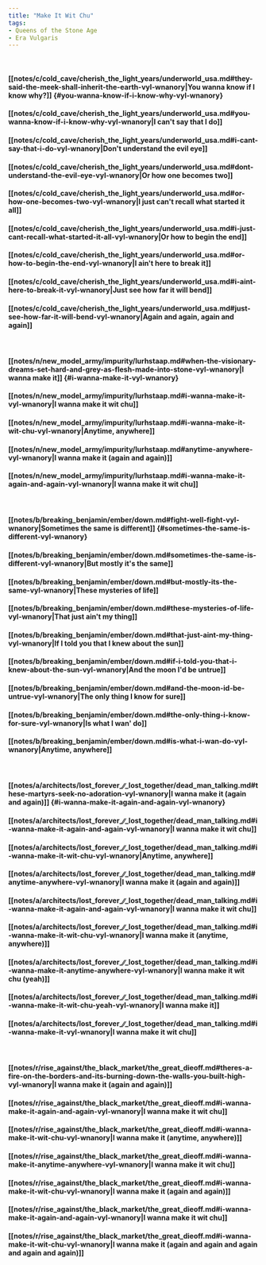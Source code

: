 ```yaml
---
title: "Make It Wit Chu"
tags:
- Queens of the Stone Age
- Era Vulgaris
---
```

&nbsp;
#### [[notes/c/cold_cave/cherish_the_light_years/underworld_usa.md#they-said-the-meek-shall-inherit-the-earth-vyl-wnanory|You wanna know if I know why?]] {#you-wanna-know-if-i-know-why-vyl-wnanory}
#### [[notes/c/cold_cave/cherish_the_light_years/underworld_usa.md#you-wanna-know-if-i-know-why-vyl-wnanory|I can't say that I do]]
#### [[notes/c/cold_cave/cherish_the_light_years/underworld_usa.md#i-cant-say-that-i-do-vyl-wnanory|Don't understand the evil eye]]
#### [[notes/c/cold_cave/cherish_the_light_years/underworld_usa.md#dont-understand-the-evil-eye-vyl-wnanory|Or how one becomes two]]
#### [[notes/c/cold_cave/cherish_the_light_years/underworld_usa.md#or-how-one-becomes-two-vyl-wnanory|I just can't recall what started it all]]
#### [[notes/c/cold_cave/cherish_the_light_years/underworld_usa.md#i-just-cant-recall-what-started-it-all-vyl-wnanory|Or how to begin the end]]
#### [[notes/c/cold_cave/cherish_the_light_years/underworld_usa.md#or-how-to-begin-the-end-vyl-wnanory|I ain't here to break it]]
#### [[notes/c/cold_cave/cherish_the_light_years/underworld_usa.md#i-aint-here-to-break-it-vyl-wnanory|Just see how far it will bend]]
#### [[notes/c/cold_cave/cherish_the_light_years/underworld_usa.md#just-see-how-far-it-will-bend-vyl-wnanory|Again and again, again and again]]
&nbsp;
#### [[notes/n/new_model_army/impurity/lurhstaap.md#when-the-visionary-dreams-set-hard-and-grey-as-flesh-made-into-stone-vyl-wnanory|I wanna make it]] {#i-wanna-make-it-vyl-wnanory}
#### [[notes/n/new_model_army/impurity/lurhstaap.md#i-wanna-make-it-vyl-wnanory|I wanna make it wit chu]]
#### [[notes/n/new_model_army/impurity/lurhstaap.md#i-wanna-make-it-wit-chu-vyl-wnanory|Anytime, anywhere]]
#### [[notes/n/new_model_army/impurity/lurhstaap.md#anytime-anywhere-vyl-wnanory|I wanna make it (again and again)]]
#### [[notes/n/new_model_army/impurity/lurhstaap.md#i-wanna-make-it-again-and-again-vyl-wnanory|I wanna make it wit chu]]
&nbsp;
#### [[notes/b/breaking_benjamin/ember/down.md#fight-well-fight-vyl-wnanory|Sometimes the same is different]] {#sometimes-the-same-is-different-vyl-wnanory}
#### [[notes/b/breaking_benjamin/ember/down.md#sometimes-the-same-is-different-vyl-wnanory|But mostly it's the same]]
#### [[notes/b/breaking_benjamin/ember/down.md#but-mostly-its-the-same-vyl-wnanory|These mysteries of life]]
#### [[notes/b/breaking_benjamin/ember/down.md#these-mysteries-of-life-vyl-wnanory|That just ain't my thing]]
#### [[notes/b/breaking_benjamin/ember/down.md#that-just-aint-my-thing-vyl-wnanory|If I told you that I knew about the sun]]
#### [[notes/b/breaking_benjamin/ember/down.md#if-i-told-you-that-i-knew-about-the-sun-vyl-wnanory|And the moon I'd be untrue]]
#### [[notes/b/breaking_benjamin/ember/down.md#and-the-moon-id-be-untrue-vyl-wnanory|The only thing I know for sure]]
#### [[notes/b/breaking_benjamin/ember/down.md#the-only-thing-i-know-for-sure-vyl-wnanory|Is what I wan' do]]
#### [[notes/b/breaking_benjamin/ember/down.md#is-what-i-wan-do-vyl-wnanory|Anytime, anywhere]]
&nbsp;
#### [[notes/a/architects/lost_forever_∕∕_lost_together/dead_man_talking.md#these-martyrs-seek-no-adoration-vyl-wnanory|I wanna make it (again and again)]] {#i-wanna-make-it-again-and-again-vyl-wnanory}
#### [[notes/a/architects/lost_forever_∕∕_lost_together/dead_man_talking.md#i-wanna-make-it-again-and-again-vyl-wnanory|I wanna make it wit chu]]
#### [[notes/a/architects/lost_forever_∕∕_lost_together/dead_man_talking.md#i-wanna-make-it-wit-chu-vyl-wnanory|Anytime, anywhere]]
#### [[notes/a/architects/lost_forever_∕∕_lost_together/dead_man_talking.md#anytime-anywhere-vyl-wnanory|I wanna make it (again and again)]]
#### [[notes/a/architects/lost_forever_∕∕_lost_together/dead_man_talking.md#i-wanna-make-it-again-and-again-vyl-wnanory|I wanna make it wit chu]]
#### [[notes/a/architects/lost_forever_∕∕_lost_together/dead_man_talking.md#i-wanna-make-it-wit-chu-vyl-wnanory|I wanna make it (anytime, anywhere)]]
#### [[notes/a/architects/lost_forever_∕∕_lost_together/dead_man_talking.md#i-wanna-make-it-anytime-anywhere-vyl-wnanory|I wanna make it wit chu (yeah)]]
#### [[notes/a/architects/lost_forever_∕∕_lost_together/dead_man_talking.md#i-wanna-make-it-wit-chu-yeah-vyl-wnanory|I wanna make it]]
#### [[notes/a/architects/lost_forever_∕∕_lost_together/dead_man_talking.md#i-wanna-make-it-vyl-wnanory|I wanna make it wit chu]]
&nbsp;
#### [[notes/r/rise_against/the_black_market/the_great_dieoff.md#theres-a-fire-on-the-borders-and-its-burning-down-the-walls-you-built-high-vyl-wnanory|I wanna make it (again and again)]]
#### [[notes/r/rise_against/the_black_market/the_great_dieoff.md#i-wanna-make-it-again-and-again-vyl-wnanory|I wanna make it wit chu]]
#### [[notes/r/rise_against/the_black_market/the_great_dieoff.md#i-wanna-make-it-wit-chu-vyl-wnanory|I wanna make it (anytime, anywhere)]]
#### [[notes/r/rise_against/the_black_market/the_great_dieoff.md#i-wanna-make-it-anytime-anywhere-vyl-wnanory|I wanna make it wit chu]]
#### [[notes/r/rise_against/the_black_market/the_great_dieoff.md#i-wanna-make-it-wit-chu-vyl-wnanory|I wanna make it (again and again)]]
#### [[notes/r/rise_against/the_black_market/the_great_dieoff.md#i-wanna-make-it-again-and-again-vyl-wnanory|I wanna make it wit chu]]
#### [[notes/r/rise_against/the_black_market/the_great_dieoff.md#i-wanna-make-it-wit-chu-vyl-wnanory|I wanna make it (again and again and again and again and again)]]
